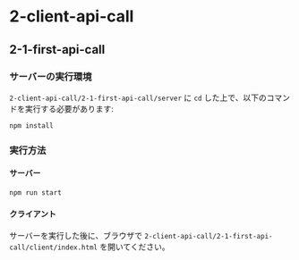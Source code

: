 # 2-client-api-call

## 2-1-first-api-call

### サーバーの実行環境

`2-client-api-call/2-1-first-api-call/server` に `cd` した上で、以下のコマンドを実行する必要があります:

```bash
npm install
```

### 実行方法

#### サーバー

```bash
npm run start
```

#### クライアント

サーバーを実行した後に、ブラウザで `2-client-api-call/2-1-first-api-call/client/index.html` を開いてください。
